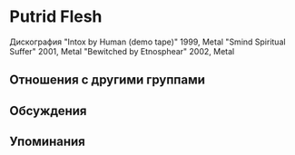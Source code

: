 # Putrid Flesh

Дискография
"Intox by Human (demo tape)" 1999, Metal
"Smind Spiritual Suffer" 2001, Metal
"Bewitched by Etnosphear" 2002, Metal

## Отношения с другими группами


## Обсуждения


## Упоминания

